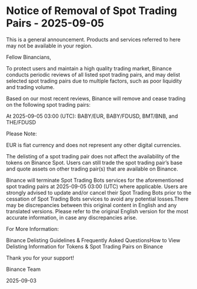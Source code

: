 # Notice of Removal of Spot Trading Pairs - 2025-09-05

This is a general announcement. Products and services referred to here may not be available in your region.

Fellow Binancians, 

To protect users and maintain a high quality trading market, Binance conducts periodic reviews of all listed spot trading pairs, and may delist selected spot trading pairs due to multiple factors, such as poor liquidity and trading volume.

Based on our most recent reviews, Binance will remove and cease trading on the following spot trading pairs:

At 2025-09-05 03:00 (UTC): BABY/EUR, BABY/FDUSD, BMT/BNB, and THE/FDUSD

Please Note:

EUR is fiat currency and does not represent any other digital currencies.

The delisting of a spot trading pair does not affect the availability of the tokens on Binance Spot. Users can still trade the spot trading pair’s base and quote assets on other trading pair(s) that are available on Binance. 

Binance will terminate Spot Trading Bots services for the aforementioned spot trading pairs at 2025-09-05 03:00 (UTC) where applicable. Users are strongly advised to update and/or cancel their Spot Trading Bots prior to the cessation of Spot Trading Bots services to avoid any potential losses.There may be discrepancies between this original content in English and any translated versions. Please refer to the original English version for the most accurate information, in case any discrepancies arise.

For More Information:

Binance Delisting Guidelines & Frequently Asked QuestionsHow to View Delisting Information for Tokens & Spot Trading Pairs on Binance

Thank you for your support!

Binance Team

2025-09-03